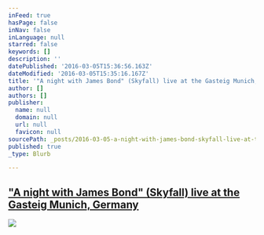 ```yaml
---
inFeed: true
hasPage: false
inNav: false
inLanguage: null
starred: false
keywords: []
description: ''
datePublished: '2016-03-05T15:36:56.163Z'
dateModified: '2016-03-05T15:35:16.167Z'
title: '"A night with James Bond" (Skyfall) live at the Gasteig Munich, Germany'
author: []
authors: []
publisher:
  name: null
  domain: null
  url: null
  favicon: null
sourcePath: _posts/2016-03-05-a-night-with-james-bond-skyfall-live-at-the-gasteig-muni.md
published: true
_type: Blurb

---
```

## ["A night with James Bond" (Skyfall) live at the Gasteig Munich, Germany][0]
![](https://the-grid-user-content.s3-us-west-2.amazonaws.com/ad9e385d-f480-429c-86b9-bf09a6d971e4.jpg)

[0]: http://www.muenchenevent.de/veranstaltungen/Eine_Nacht_mit_James_Bond-3431.html#__utma=239463644.2018674490.1454261112.1454261112.1454261112.1&__utmb=239463644.9.8.1454261353037&__utmc=239463644&__utmx=-&__utmz=239463644.1454261112.1.1.utmcsr=google|utmccn=%28organic%29|utmcmd=organic|utmctr=%28not%20provided%29&__utmv=-&__utmk=68615506
